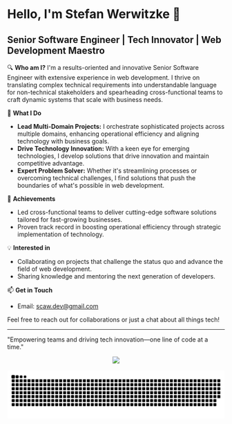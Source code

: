 # Hello, I'm Stefan Werwitzke 👋

## Senior Software Engineer | Tech Innovator | Web Development Maestro

🔍 **Who am I?**
I'm a results-oriented and innovative Senior Software Engineer with extensive experience in web development. I thrive on translating complex technical requirements into understandable language for non-technical stakeholders and spearheading cross-functional teams to craft dynamic systems that scale with business needs.

🚀 **What I Do**
- **Lead Multi-Domain Projects:** I orchestrate sophisticated projects across multiple domains, enhancing operational efficiency and aligning technology with business goals.
- **Drive Technology Innovation:** With a keen eye for emerging technologies, I develop solutions that drive innovation and maintain competitive advantage.
- **Expert Problem Solver:** Whether it's streamlining processes or overcoming technical challenges, I find solutions that push the boundaries of what's possible in web development.

🌟 **Achievements**
- Led cross-functional teams to deliver cutting-edge software solutions tailored for fast-growing businesses.
- Proven track record in boosting operational efficiency through strategic implementation of technology.

💡 **Interested in**
- Collaborating on projects that challenge the status quo and advance the field of web development.
- Sharing knowledge and mentoring the next generation of developers.

📫 **Get in Touch**
- Email: [scaw.dev@gmail.com](mailto:scaw.dev@gmail.com)

Feel free to reach out for collaborations or just a chat about all things tech!

---
"Empowering teams and driving tech innovation—one line of code at a time."

<p align=center>
  <a href="https://skillicons.dev">
    <img src="https://skillicons.dev/icons?i=typescript,nextjs,nodejs,react,tailwind,nestjs,supabase,rust,rxjs,elysia,prisma,graphql,postgresql,redis,firebase,docker,cloudflare,aws,gcp,tauri" />
  </a>
</p>

![Snake animation](https://github.com/StefanWerW/StefanWerW/blob/output/github-contribution-grid-snake.svg)
